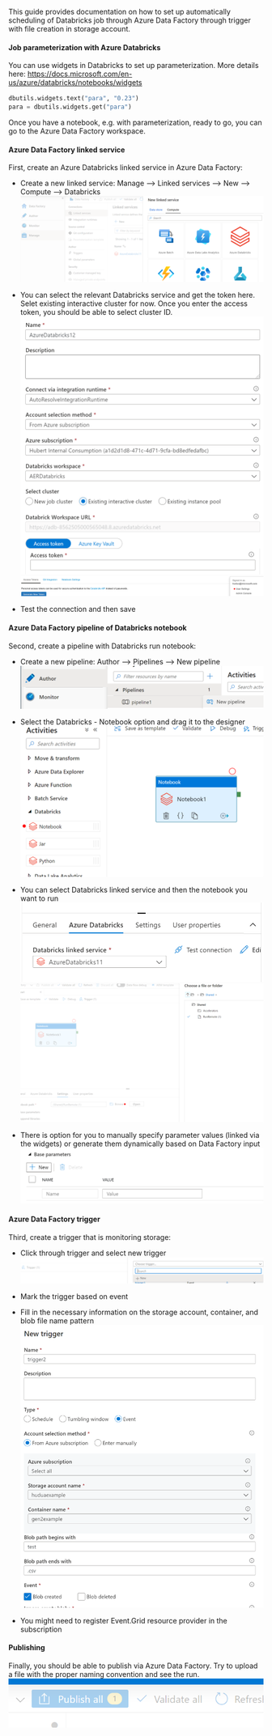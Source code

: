 This guide provides documentation on how to set up automatically scheduling of Databricks job through Azure Data Factory through trigger with file creation in storage account.

#### Job parameterization with Azure Databricks

You can use widgets in Databricks to set up parameterization. More details here: https://docs.microsoft.com/en-us/azure/databricks/notebooks/widgets

```python
dbutils.widgets.text("para", "0.23")
para = dbutils.widgets.get("para")
```

Once you have a notebook, e.g. with parameterization, ready to go, you can go to the Azure Data Factory workspace.

#### Azure Data Factory linked service

First, create an Azure Databricks linked service in Azure Data Factory:

* Create a new linked service: Manage --> Linked services --> New --> Compute --> Databricks
![alt text](/guides/images/1.PNG)

* You can select the relevant Databricks service and get the token here. Selet existing interactive cluster for now. Once you enter the access token, you should be able to select cluster ID.
![alt text](/guides/images/2.PNG)
![alt text](/guides/images/3.PNG)

* Test the connection and then save

#### Azure Data Factory pipeline of Databricks notebook

Second, create a pipeline with Databricks run notebook:

* Create a new pipeline: Author --> Pipelines --> New pipeline
![alt text](/guides/images/4.PNG)

* Select the Databricks - Notebook option and drag it to the designer
![alt text](/guides/images/5.PNG)

* You can select Databricks linked service and then the notebook you want to run
![alt text](/guides/images/6.PNG)
![alt text](/guides/images/7.PNG)

* There is option for you to manually specify parameter values (linked via the widgets) or generate them dynamically based on Data Factory input
![alt text](/guides/images/8.PNG)

#### Azure Data Factory trigger

Third, create a trigger that is monitoring storage:

* Click through trigger and select new trigger
![alt text](/guides/images/9.PNG)

* Mark the trigger based on event
* Fill in the necessary information on the storage account, container, and blob file name pattern
![alt text](/guides/images/10.PNG)

* You might need to register Event.Grid resource provider in the subscription

#### Publishing

Finally, you should be able to publish via Azure Data Factory. Try to upload a file with the proper naming convention and see the run.
![alt text](/guides/images/11.PNG)

